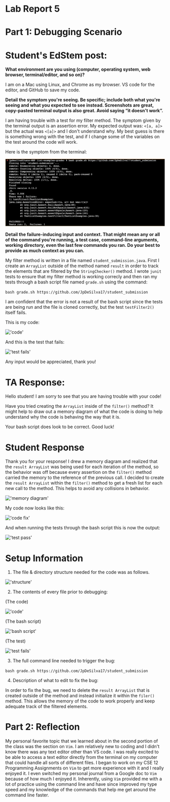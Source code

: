 # Lab Report 5

# Part 1: Debugging Scenario

# Student's EdStem post:

**What environment are you using (computer, operating system, web browser, terminal/editor, and so on)?**

I am on a Mac using Linux, and Chrome as my browser. VS code for the editor, and GitHub to save my code. 


**Detail the symptom you're seeing. Be specific; include both what you're seeing and what you expected to see instead. 
Screenshots are great, copy-pasted terminal output is also great. Avoid saying “it doesn't work”.**

I am having trouble with a test for my filter method. The symptom given by the terminal output is an assertion error. 
My expected output was: ```<[a, a]>``` but the actual was ```<[a]>``` and I don't understand why. My best guess is there is 
something wrong with the test, and if I change some of the variables on the test around the code will work. 

Here is the symptom from the terminal:

!['test fail'](test-failure.png)


**Detail the failure-inducing input and context. That might mean any or all of the command you're running, a test case, 
command-line arguments, working directory, even the last few commands you ran. Do your best to provide as much context as you can.**

My filter method is written in a file named ```student_submission.java```. First I create an ```ArrayList``` outside of the method named ```result``` in order to track the elements that are filtered by the ```StringChecker()``` method. I wrote ```junit``` tests to ensure that my filter method is working correcly and then ran my tests through a bash script file named ```grade.sh``` using the command:

```bash grade.sh https://github.com/JpDeSilva17/student_submission```

I am confident that the error is not a result of the bash script since the tests are being run and the file is cloned correctly, but the test ```testFilter2()``` itself fails.

This is my code: 

!['code'](pre-fix-code.png)

And this is the test that fails:  

!['test fails'](real-test-filter2.png)

Any input would be appreciated, thank you! 

# TA Response: 

Hello student! I am sorry to see that you are having trouble with your code!

Have you tried creating the ```ArrayList``` inside of the ```filter()``` method? 
It might help to draw out a memory diagram of what the code is doing to help understand why the code is behaving the way that it is. 

Your bash script does look to be correct. Good luck! 

# Student Response

Thank you for your response! I drew a memory diagram and realized that the ```result ArrayList``` was being used for each iteration of the method, so the behavior was off because every assertion on the ```filter()``` method carried the memory to the reference of the previous call. I decided to create the ```result ArrayList``` within the ```filter()``` method to get a fresh list for each new call to the method. This helps to avoid any collisions in behavior. 

!['memory diagram'](memory-diagram.png)

My code now looks like this: 

!['code fix'](fixed-filter-code.png)

And when running the tests through the bash script this is now the output: 

!['test pass'](test-pass.png)

# Setup Information

1. The file & directory structure needed for the code was as follows. 

!['structure'](structure.png)

2. The contents of every file prior to debugging: 

(The code)

!['code'](pre-fix-code.png)

(The bash script)

!['bash script'](bash-script.png)

(The test)

!['test fails'](real-test-filter2.png)

3. The full command line needed to trigger the bug: 

```bash grade.sh https://github.com/JpDeSilva17/student_submission```

4. Description of what to edit to fix the bug:

In order to fix the bug, we need to delete the ```result ArrayList``` that is created outside of the method and instead initialize it within the ```filer()``` method. This allows the memory of the code to work properly and keep adequate track of the filtered elements. 

# Part 2: Reflection

My personal favorite topic that we learned about in the second portion of the class was the section on ```Vim```. I am relatively new to coding and I didn't know there was any text editor other than VS code. I was really excited to be able to access a text editor directly from the terminal on my computer that could handle all sorts of different files. I began to work on my CSE 12 Programming Assignments on ```Vim``` to get more experience with it and I really enjoyed it. I even switched my personal journal from a Google doc to ```Vim``` because of how much I enjoyed it. Inherently, using ```Vim``` provided me with a lot of practice using the command line and have since improved my type speed and my knowledge of the commands that help me get around the command line faster. 



